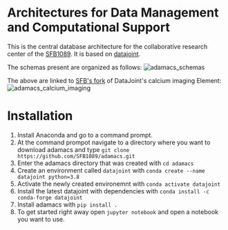 # Architectures for Data Management and Computational Support

This is the central database architecture for the collaborative research center
of the [SFB1089](https://sfb1089.de/). It is based on
[datajoint](https://www.datajoint.org/).

The schemas present are organized as follows:
![adamacs_schemas](./images/adamacs_schemas.svg)

The above are linked to
[SFB's fork](https://github.com/SFB1089/element-calcium-imaging.git) of DataJoint's
calcium imaging Element:
![adamacs_calcium_imaging](./images/adamacs_calcium_imaging.svg)

# Installation
1. Install Anaconda and go to a command prompt.
2. At the command prompot navigate to a directory where you want to download adamacs and type `git clone https://github.com/SFB1089/adamacs.git`
3. Enter the adamacs directory that was created with `cd adamacs`
4. Create an environment called `datajoint` with `conda create --name datajoint python=3.8 `
5. Activate the newly created environemnt with `conda activate datajoint`
6. Install the latest datajoint with dependencies with `conda install -c conda-forge datajoint`
5. Install adamacs with `pip install .`
6. To get started right away open `jupyter notebook` and open a notebook you want to use.

